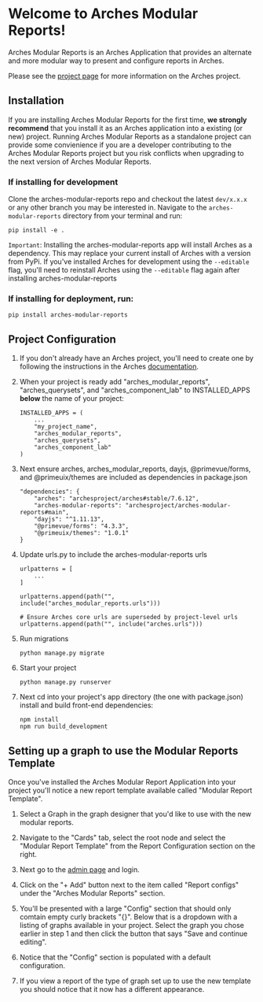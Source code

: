 # Welcome to Arches Modular Reports!

Arches Modular Reports is an Arches Application that provides an alternate and more modular way to present and configure reports in Arches. 


Please see the [project page](http://archesproject.org/) for more information on the Arches project.


## Installation

If you are installing Arches Modular Reports for the first time, **we strongly recommend** that you install it as an Arches application into a existing (or new) project. Running Arches Modular Reports as a standalone project can provide some convienience if you are a developer contributing to the Arches Modular Reports project but you risk conflicts when upgrading to the next version of Arches Modular Reports.  

### If installing for development
Clone the arches-modular-reports repo and checkout the latest `dev/x.x.x` or any other branch you may be interested in. 
Navigate to the `arches-modular-reports` directory from your terminal and run:
 ```
pip install -e .
 ```

`Important`: Installing the arches-modular-reports app will install Arches as a dependency. This may replace your current install of Arches with a version from PyPi. If you've installed Arches for development using the `--editable` flag, you'll need to reinstall Arches using the `--editable` flag again after installing arches-modular-reports

### If installing for deployment, run:
```
pip install arches-modular-reports
```


## Project Configuration

1. If you don't already have an Arches project, you'll need to create one by following the instructions in the Arches [documentation](http://archesproject.org/documentation/).

2. When your project is ready add "arches_modular_reports", "arches_querysets", and "arches_component_lab" to INSTALLED_APPS **below** the name of your project:
    ```
    INSTALLED_APPS = (
        ...
        "my_project_name",
        "arches_modular_reports",
        "arches_querysets",
        "arches_component_lab"
    )
    ```

3. Next ensure arches, arches_modular_reports, dayjs, @primevue/forms, and @primeuix/themes are included as dependencies in package.json
    ```
    "dependencies": {
        "arches": "archesproject/arches#stable/7.6.12",
        "arches-modular-reports": "archesproject/arches-modular-reports#main",
        "dayjs": "^1.11.13",
        "@primevue/forms": "4.3.3",
        "@primeuix/themes": "1.0.1"
    }
    ```

4. Update urls.py to include the arches-modular-reports urls
    ```
    urlpatterns = [
        ...
    ]

    urlpatterns.append(path("", include("arches_modular_reports.urls")))

    # Ensure Arches core urls are superseded by project-level urls
    urlpatterns.append(path("", include("arches.urls")))

    ```

5. Run migrations
    ```
    python manage.py migrate
    ```

6. Start your project
    ```
    python manage.py runserver
    ```

7. Next cd into your project's app directory (the one with package.json) install and build front-end dependencies:
    ```
    npm install
    npm run build_development
    ```

## Setting up a graph to use the Modular Reports Template

Once you've installed the Arches Modular Report Application into your project you'll notice a new report template available called "Modular Report Template".  

1. Select a Graph in the graph designer that you'd like to use with the new modular reports.

2. Navigate to the "Cards" tab, select the root node and select the "Modular Report Template" from the Report Configuration section on the right.

3. Next go to the [admin page](https://arches.readthedocs.io/en/stable/administering/django-admin-ui/) and login.

4. Click on the "+ Add" button next to the item called "Report configs" under the "Arches Modular Reports" section.
 
5. You'll be presented with a large "Config" section that should only comtain empty curly brackets "{}".  Below that is a dropdown with a listing of graphs available in your project.  Select the graph you chose earlier in step 1 and then click the button that says "Save and continue editing".

6. Notice that the "Config" section is populated with a default configuration.  

7. If you view a report of the type of graph set up to use the new template you should notice that it now has a different appearance.

